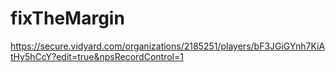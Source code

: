 # fixTheMargin

https://secure.vidyard.com/organizations/2185251/players/bF3JGiGYnh7KiAtHy5hCcY?edit=true&npsRecordControl=1
